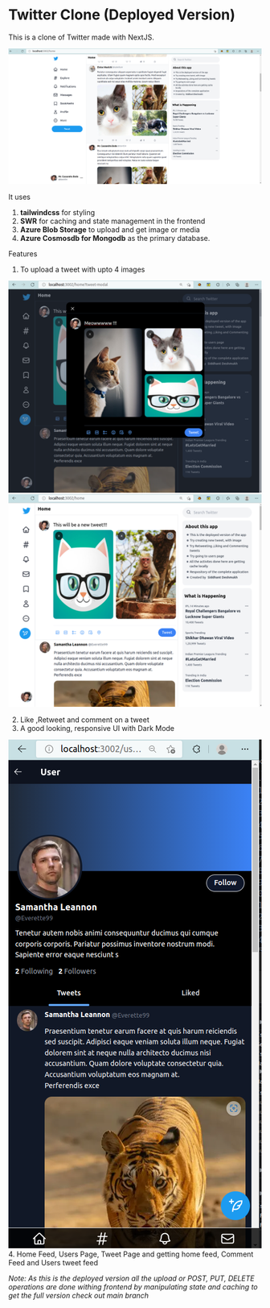 # Twitter Clone (Deployed Version)

This is a clone of Twitter made with NextJS. 

![Home Page](./imgs/home.png "/home")

It uses 
1. **tailwindcss** for styling 
2. **SWR** for caching and state management in the frontend 
3. **Azure Blob Storage** to upload and get image or media
4. **Azure Cosmosdb for Mongodb** as the primary database.

Features
1. To upload a tweet with upto 4 images

![Tweet Modal Editor Page](./imgs/tweet-modal.png "/tweet-modal")
![Adding new tweet](./imgs/new_tweet.png "/new-tweet")

2. Like ,Retweet and comment on a tweet
3. A good looking, responsive UI with Dark Mode

![Users page](./imgs/responsive-users-page.png "/users-page") 
4. Home Feed, Users Page, Tweet Page and getting home feed, Comment Feed and Users tweet feed

*Note: As this is the deployed version all the upload or POST, PUT, DELETE operations are done withing frontend by manipulating state and caching to get the full version check out main branch*
